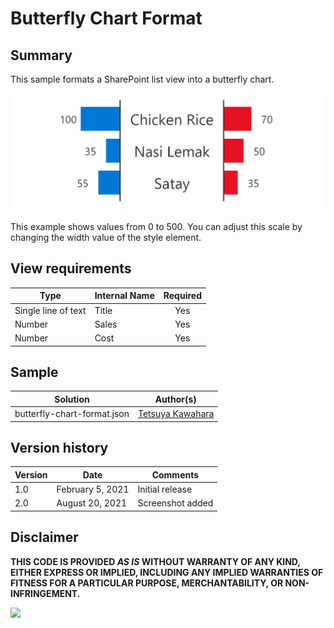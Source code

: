 # Butterfly Chart Format

## Summary
This sample formats a SharePoint list view into a butterfly chart.

![screenshot of the sample](./assets/screenshot.png)

This example shows values from 0 to 500. You can adjust this scale by changing the width value of the style element.

## View requirements

|Type                |Internal Name|Required|
|--------------------|-------------|:------:|
|Single line of text |Title        |Yes     |
|Number              |Sales        |Yes     |
|Number              |Cost         |Yes     |

## Sample

Solution                    |Author(s)
----------------------------|---------------------------
butterfly-chart-format.json |[Tetsuya Kawahara](https://twitter.com/techan_k)

## Version history

Version |Date              |Comments
--------|------------------|--------
1.0     |February 5, 2021  |Initial release
2.0     |August 20, 2021  |Screenshot added

## Disclaimer
**THIS CODE IS PROVIDED *AS IS* WITHOUT WARRANTY OF ANY KIND, EITHER EXPRESS OR IMPLIED, INCLUDING ANY IMPLIED WARRANTIES OF FITNESS FOR A PARTICULAR PURPOSE, MERCHANTABILITY, OR NON-INFRINGEMENT.**

<img src="https://telemetry.sharepointpnp.com/sp-dev-list-formatting/view-samples/butterfly-chart-format" />